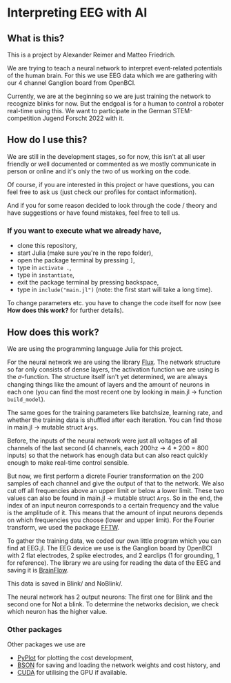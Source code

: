 # Interpreting EEG with AI
## What is this?
This is a project by Alexander Reimer and Matteo Friedrich.

We are trying to teach a neural network to interpret event-related potentials of the human brain. For this we use EEG data which we are gathering with our 4 channel Ganglion board from OpenBCI.

Currently, we are at the beginning so we are just training the network to recognize blinks for now. But the endgoal is for a human to control a roboter real-time using this.
We want to participate in the German STEM-competition Jugend Forscht 2022 with it.

## How do I use this?
We are still in the development stages, so for now, this isn't at all user friendly or well documented or commented as we mostly communicate in person or online and it's only the two of us working on the code.

Of course, if you are interested in this project or have questions, you can feel free to ask us (just check our profiles for contact information).

And if you for some reason decided to look through the code / theory and have suggestions or have found mistakes, feel free to tell us.

### If you want to execute what we already have,

- clone this repository,
- start Julia (make sure you're in the repo folder),
- open the package terminal by pressing `]`,
- type in `activate .`,
- type in `instantiate`,
- exit the package terminal by pressing backspace,
- type in `include("main.jl")` (note: the first start will take a long time).

To change parameters etc. you have to change the code itself for now (see **How does this work?** for further details).

## How does this work?
We are using the programming language Julia for this project.

For the neural network we are using the library [Flux](https://github.com/FluxML/Flux.jl). The network structure so far only consists of dense layers, the activation function we are using is the 𝜎-function. The structure itself isn't yet determined, we are always changing things like the amount of layers and the amount of neurons in each one (you can find the most recent one by looking in main.jl → function `build_model`).

The same goes for the training parameters like batchsize, learning rate, and whether the training data is shuffled after each iteration. You can find those in main.jl → mutable struct `Args`.

Before, the inputs of the neural network were just all voltages of all channels of the last second (4 channels, each 200hz → 4 * 200 = 800 inputs) so that the network has enough data but can also react quickly enough to make real-time control sensible.

But now, we first perform a dicrete Fourier transformation on the 200 samples of each channel and give the output of that to the network. We also cut off all frequencies above an upper limit or below a lower limit. These two values can also be found in main.jl → mutable struct `Args`. So in the end, the index of an input neuron corresponds to a certain frequency and the value is the amplitude of it. This means that the amount of input neurons depends on which frequencies you choose (lower and upper limit). For the Fourier transform, we used the package [FFTW](https://github.com/JuliaMath/FFTW.jl).

To gather the training data, we coded our own little program which you can find at EEG.jl. The EEG device we use is the Ganglion board by OpenBCI with 2 flat electrodes, 2 spike electrodes, and 2 earclips (1 for grounding, 1 for reference). The library we are using for reading the data of the EEG and saving it is [BrainFlow](https://brainflow.org).

This data is saved in Blink/ and NoBlink/.

The neural network has 2 output neurons: The first one for Blink and the second one for Not a blink. To determine the networks decision, we check which neuron has the higher value.

### Other packages

Other packages we use are

- [PyPlot](https://github.com/JuliaPy/PyPlot.jl) for plotting the cost development,
- [BSON](https://github.com/JuliaIO/BSON.jl) for saving and loading the network weights and cost history, and
- [CUDA](https://github.com/JuliaGPU/CUDA.jl) for utilising the GPU if available.

